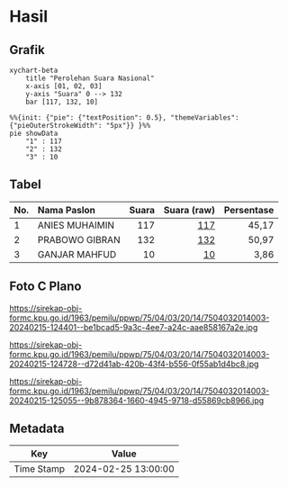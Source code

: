 # Hasil

## Grafik

```mermaid
xychart-beta
    title "Perolehan Suara Nasional"
    x-axis [01, 02, 03]
    y-axis "Suara" 0 --> 132
    bar [117, 132, 10]
```

```mermaid
%%{init: {"pie": {"textPosition": 0.5}, "themeVariables": {"pieOuterStrokeWidth": "5px"}} }%%
pie showData
    "1" : 117
    "2" : 132
    "3" : 10
```

## Tabel

| No. | Nama Paslon    | Suara | Suara (raw) | Persentase |
|:--- |:-------------- | -----:| -----------:| ----------:|
| 1   | ANIES MUHAIMIN | 117   | [117][p-1]  | 45,17      |
| 2   | PRABOWO GIBRAN | 132   | [132][p-2]  | 50,97      |
| 3   | GANJAR MAHFUD  | 10    | [10][p-3]   | 3,86       |


[p-1]: https://github.com/gigit-pemilu/pemilu-2024/blob/main/pilpres/hitung-suara/sub/75-gorontalo/sub/04-pohuwato/sub/03-randangan/sub/2014-patuhu/sub/003-tps/sub/paslon-1.txt
[p-2]: https://github.com/gigit-pemilu/pemilu-2024/blob/main/pilpres/hitung-suara/sub/75-gorontalo/sub/04-pohuwato/sub/03-randangan/sub/2014-patuhu/sub/003-tps/sub/paslon-2.txt
[p-3]: https://github.com/gigit-pemilu/pemilu-2024/blob/main/pilpres/hitung-suara/sub/75-gorontalo/sub/04-pohuwato/sub/03-randangan/sub/2014-patuhu/sub/003-tps/sub/paslon-3.txt

## Foto C Plano

https://sirekap-obj-formc.kpu.go.id/1963/pemilu/ppwp/75/04/03/20/14/7504032014003-20240215-124401--be1bcad5-9a3c-4ee7-a24c-aae858167a2e.jpg

https://sirekap-obj-formc.kpu.go.id/1963/pemilu/ppwp/75/04/03/20/14/7504032014003-20240215-124728--d72d41ab-420b-43f4-b556-0f55ab1d4bc8.jpg

https://sirekap-obj-formc.kpu.go.id/1963/pemilu/ppwp/75/04/03/20/14/7504032014003-20240215-125055--9b878364-1660-4945-9718-d55869cb8966.jpg


## Metadata

| Key        | Value               |
| ---------- | ------------------- |
| Time Stamp | 2024-02-25 13:00:00 |



